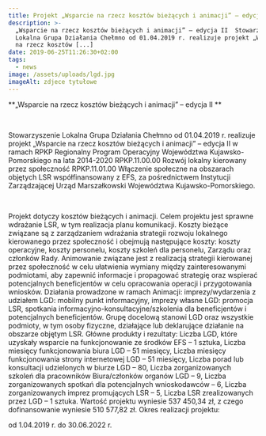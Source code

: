 ```yaml
---
title: Projekt „Wsparcie na rzecz kosztów bieżących i animacji” – edycja II
description: >-
  „Wsparcie na rzecz kosztów bieżących i animacji” – edycja II  Stowarzyszenie
  Lokalna Grupa Działania Chełmno od 01.04.2019 r. realizuje projekt „Wsparcie
  na rzecz kosztów [...]
date: 2019-06-25T11:26:30+02:00
tags:
  - news
image: /assets/uploads/lgd.jpg
imageAlt: zdjece tytułowe
---
```

**„Wsparcie na rzecz kosztów bieżących i animacji” – edycja II **

<br>

Stowarzyszenie Lokalna Grupa Działania Chełmno od 01.04.2019 r. realizuje projekt „Wsparcie na rzecz kosztów bieżących i animacji” – edycja II w ramach RPKP Regionalny Program Operacyjny Województwa Kujawsko-Pomorskiego na lata 2014-2020 RPKP.11.00.00 Rozwój lokalny kierowany przez społeczność RPKP.11.01.00 Włączenie społeczne na obszarach objętych LSR współfinansowany z EFS, za pośrednictwem Instytucji Zarządzającej Urząd Marszałkowski Województwa Kujawsko-Pomorskiego.

<br>

Projekt dotyczy kosztów bieżących i animacji. Celem projektu jest sprawne wdrażanie LSR, w tym realizacja planu komunikacji. Koszty bieżące związane są z zarządzaniem wdrażania strategii rozwoju lokalnego kierowanego przez społeczność i obejmują następujące koszty: koszty operacyjne, koszty personelu, koszty szkoleń dla personelu, Zarządu oraz członków Rady. Animowanie związane jest z realizacją strategii kierowanej przez społeczność w celu ułatwienia wymiany między zainteresowanymi podmiotami, aby zapewnić informacje i propagować strategię oraz wspierać potencjalnych beneficjentów w celu opracowania operacji i przygotowania wniosków. Działania prowadzone w ramach Animacji: imprezy/wydarzenia z udziałem LGD: mobilny punkt informacyjny, imprezy własne LGD: promocja LSR, spotkania informacyjno-konsultacyjne/szkolenia dla beneficjentów i potencjalnych beneficjentów. Grupę docelową stanowi LGD oraz wszystkie podmioty, w tym osoby fizyczne, działające lub deklarujące działanie na obszarze objętym LSR. Główne produkty i rezultaty: Liczba LGD, które uzyskały wsparcie na funkcjonowanie ze środków EFS – 1 sztuka, Liczba miesięcy funkcjonowania biura LGD – 51 miesięcy, Liczba miesięcy funkcjonowania strony internetowej LGD – 51 miesięcy, Liczba porad lub konsultacji udzielonych w biurze LGD – 80, Liczba zorganizowanych szkoleń dla pracowników Biura/członków organów LGD – 9, Liczba zorganizowanych spotkań dla potencjalnych wnioskodawców – 6, Liczba zorganizowanych imprez promujących LSR – 5, Liczba LSR zrealizowanych przez LGD – 1 sztuka. Wartość projektu wyniesie 537 450,34 zł, z czego dofinansowanie wyniesie 510 577,82 zł. Okres realizacji projektu:

od 1.04.2019 r. do 30.06.2022 r.
